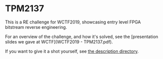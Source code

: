 TPM2137
=======

This is a RE challenge for WCTF2019, showcasing entry level FPGA bitstream reverse engineering.

For an overview of the challenge, and how it's solved, see the [presentation slides we gave at WCTF](WCTF2019 - TPM2137.pdf).

If you want to give it a shot yourself, see [the description directory](description).

